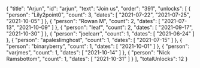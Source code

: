 {
  "title": "Arjun",
  "id": "arjun",
  "text": "Join us",
  "order": "391",
  "unlocks": [
    {
      "person": "Lily2point0",
      "count": 3,
      "dates": [
        "2021-07-22",
        "2021-07-25",
        "2021-10-05"
      ]
    },
    {
      "person": "Rowan M",
      "count": 2,
      "dates": [
        "2021-07-13",
        "2021-10-09"
      ]
    },
    {
      "person": "leaf",
      "count": 2,
      "dates": [
        "2021-09-17",
        "2021-10-30"
      ]
    },
    {
      "person": "joelcarr",
      "count": 1,
      "dates": [
        "2021-06-24"
      ]
    },
    {
      "person": "apaleslimghost",
      "count": 1,
      "dates": [
        "2021-07-15"
      ]
    },
    {
      "person": "binaryberry",
      "count": 1,
      "dates": [
        "2021-10-01"
      ]
    },
    {
      "person": "varjmes",
      "count": 1,
      "dates": [
        "2021-10-14"
      ]
    },
    {
      "person": "Nick Ramsbottom",
      "count": 1,
      "dates": [
        "2021-10-31"
      ]
    }
  ],
  "totalUnlocks": 12
}